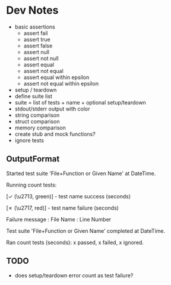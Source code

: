 # Dev Notes

- basic assertions
    - assert fail
    - assert true
    - assert false
    - assert null
    - assert not null
    - assert equal
    - assert not equal
    - assert equal within epsilon
    - assert not equal within epsilon
- setup / teardown
- define suite list
- suite = list of tests + name + optional setup/teardown
- stdout/stderr output with color
- string comparison
- struct comparison
- memory comparison
- create stub and mock functions?
- ignore tests

## OutputFormat

Started test suite 'File+Function or Given Name' at DateTime.

Running count tests:

[✓ (\u2713, green)] - test name success (seconds)

[✗ (\u2717, red)] - test name failure (seconds)

Failure message : File Name : Line Number

Test suite 'File+Function or Given Name' completed at DateTime.

Ran count tests (seconds): x passed, x failed, x ignored.

## TODO

- does setup/teardown error count as test failure?
